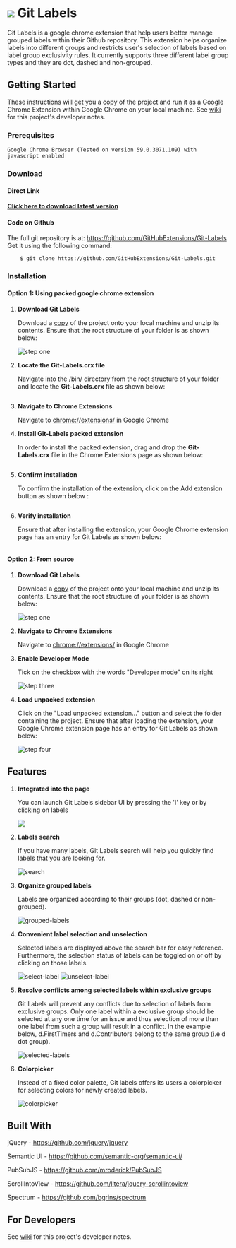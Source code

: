 ![](resources/git-labels-icon-32px.png) 
 Git Labels
==========

Git Labels is a google chrome extension that help users better manage grouped labels within their Github repository. This extension helps organize labels into different groups and restricts user's selection of labels based on label group exclusivity rules. It currently supports three different label group types and they are dot, dashed and non-grouped.

## Getting Started

These instructions will get you a copy of the project and run it as a Google Chrome Extension within Google Chrome on your local machine. See [wiki](https://github.com/GitHubExtensions/Git-Labels/wiki) for this project's developer notes.

### Prerequisites

```
Google Chrome Browser (Tested on version 59.0.3071.109) with javascript enabled
```

### Download

#### Direct Link

**[Click here to download latest version](https://github.com/GitHubExtensions/Git-Labels/archive/master.zip)**

#### Code on Github

The full git repository is at: <https://github.com/GitHubExtensions/Git-Labels> Get it using the following command:

        $ git clone https://github.com/GitHubExtensions/Git-Labels.git

### Installation

#### Option 1: Using packed google chrome extension

1. **Download Git Labels**

    Download a [copy](#download) of the project onto your local machine and unzip its contents. Ensure that the root structure of your folder is as shown below:

    ![step one](readme-resources/images/installation-step-one.png)
    
2. **Locate the Git-Labels.crx file**

   Navigate into the /bin/ directory from the root structure of your folder and locate the **Git-Labels.crx** file as shown below:

   ![]()

3. **Navigate to Chrome Extensions**

   Navigate to [chrome://extensions/](chrome://extensions/) in Google Chrome
   
4. **Install Git-Labels packed extension**

   In order to install the packed extension, drag and drop the **Git-Labels.crx** file in the Chrome Extensions page as shown below:
   
   ![]()
   
5. **Confirm installation**

   To confirm the installation of the extension, click on the Add extension button as shown below :
   
   ![]()
   
6. **Verify installation**

   Ensure that after installing the extension, your Google Chrome extension page has an entry for Git Labels as shown below:

   ![]()

#### Option 2: From source

1. **Download Git Labels**

    Download a [copy](#download) of the project onto your local machine and unzip its contents. Ensure that the root structure of your folder is as shown below:

    ![step one](readme-resources/images/installation-step-one.png)

2. **Navigate to Chrome Extensions**

    Navigate to [chrome://extensions/](chrome://extensions/) in Google Chrome

3. **Enable Developer Mode**

    Tick on the checkbox with the words "Developer mode" on its right

    ![step three](readme-resources/images/installation-step-three.png)

4. **Load unpacked extension**

    Click on the "Load unpacked extension..." button and select the folder containing the project. Ensure that after loading the extension, your Google Chrome extension page has an entry for Git Labels as shown below:

    ![step four](readme-resources/images/installation-step-four.png)
    
## Features
1. **Integrated into the page**

    You can launch Git Labels sidebar UI by pressing the 'l' key or by clicking on labels
    
    ![](readme-resources/images/main.png)

2. **Labels search**
    
    If you have many labels, Git Labels search will help you quickly find labels that you are looking for.

    ![search](readme-resources/images/search.png)

3. **Organize grouped labels**

    Labels are organized according to their groups (dot, dashed or non-grouped).

    ![grouped-labels](readme-resources/images/grouped-labels.png)

4. **Convenient label selection and unselection**

    Selected labels are displayed above the search bar for easy reference. Furthermore, the selection status of labels can be toggled on or off by clicking on those labels.
    
    ![select-label](readme-resources/images/select-label.png)
    ![unselect-label](readme-resources/images/unselect-label.png)

5. **Resolve conflicts among selected labels within exclusive groups**

    Git Labels will prevent any conflicts due to selection of labels from exclusive groups. Only one label within a exclusive group should be selected at any one time for an issue and thus selection of more than one label from such a group will result in a conflict. In the example below, d.FirstTimers and d.Contributors belong to the same group (i.e d dot group).

    ![selected-labels](readme-resources/images/selected-labels.png)

6. **Colorpicker**

    Instead of a fixed color palette, Git labels offers its users a colorpicker for selecting colors for newly created labels.

    ![colorpicker](readme-resources/images/colorpicker.png)

## Built With

jQuery - <https://github.com/jquery/jquery>

Semantic UI - <https://github.com/semantic-org/semantic-ui/>

PubSubJS - <https://github.com/mroderick/PubSubJS>

ScrollIntoView - <https://github.com/litera/jquery-scrollintoview>

Spectrum - <https://github.com/bgrins/spectrum>

## For Developers

See [wiki](https://github.com/GitHubExtensions/Git-Labels/wiki) for this project's developer notes.
